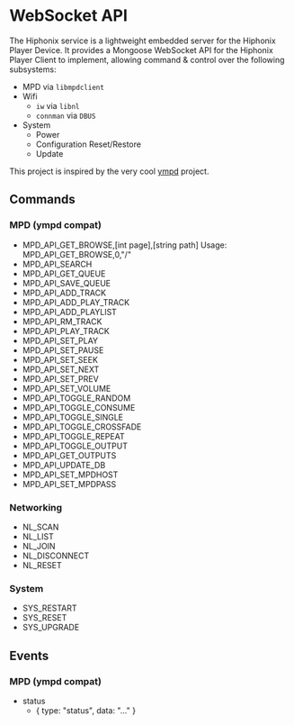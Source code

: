 # WebSocket API
The Hiphonix service is a lightweight embedded server for the Hiphonix Player Device. It provides a Mongoose WebSocket API for the Hiphonix Player Client to implement, allowing command & control over the following subsystems:

 * MPD via `libmpdclient`
 * Wifi
   - `iw` via `libnl`
   - `connman` via `DBUS`
 * System
   - Power
   - Configuration Reset/Restore
   - Update

This project is inspired by the very cool [ympd](http://github.com/notandy/ympd) project.

## Commands

### MPD (ympd compat)
 * MPD_API_GET_BROWSE,[int page],[string path]
    Usage: MPD_API_GET_BROWSE,0,"/"
 * MPD_API_SEARCH
 * MPD_API_GET_QUEUE
 * MPD_API_SAVE_QUEUE
 * MPD_API_ADD_TRACK
 * MPD_API_ADD_PLAY_TRACK
 * MPD_API_ADD_PLAYLIST
 * MPD_API_RM_TRACK
 * MPD_API_PLAY_TRACK
 * MPD_API_SET_PLAY
 * MPD_API_SET_PAUSE
 * MPD_API_SET_SEEK
 * MPD_API_SET_NEXT
 * MPD_API_SET_PREV
 * MPD_API_SET_VOLUME
 * MPD_API_TOGGLE_RANDOM
 * MPD_API_TOGGLE_CONSUME
 * MPD_API_TOGGLE_SINGLE
 * MPD_API_TOGGLE_CROSSFADE
 * MPD_API_TOGGLE_REPEAT
 * MPD_API_TOGGLE_OUTPUT
 * MPD_API_GET_OUTPUTS
 * MPD_API_UPDATE_DB
 * MPD_API_SET_MPDHOST
 * MPD_API_SET_MPDPASS

### Networking
 * NL_SCAN
 * NL_LIST
 * NL_JOIN
 * NL_DISCONNECT
 * NL_RESET

### System
 * SYS_RESTART
 * SYS_RESET
 * SYS_UPGRADE

## Events

### MPD (ympd compat)
 * status
   - { type: "status", data: "..." }
